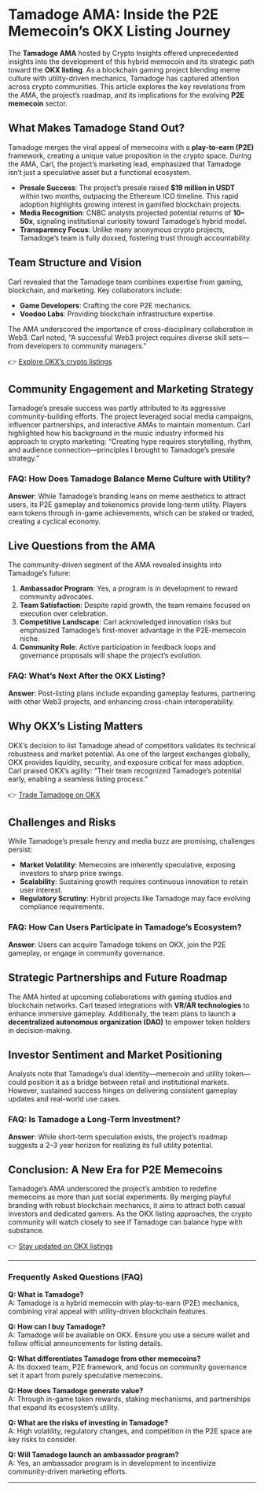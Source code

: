 # Tamadoge AMA: Inside the P2E Memecoin’s OKX Listing Journey  

The **Tamadoge AMA** hosted by Crypto Insights offered unprecedented insights into the development of this hybrid memecoin and its strategic path toward the **OKX listing**. As a blockchain gaming project blending meme culture with utility-driven mechanics, Tamadoge has captured attention across crypto communities. This article explores the key revelations from the AMA, the project’s roadmap, and its implications for the evolving **P2E memecoin** sector.  

## **What Makes Tamadoge Stand Out?**  

Tamadoge merges the viral appeal of memecoins with a **play-to-earn (P2E)** framework, creating a unique value proposition in the crypto space. During the AMA, Carl, the project’s marketing lead, emphasized that Tamadoge isn’t just a speculative asset but a functional ecosystem.  

- **Presale Success**: The project’s presale raised **$19 million in USDT** within two months, outpacing the Ethereum ICO timeline. This rapid adoption highlights growing interest in gamified blockchain projects.  
- **Media Recognition**: CNBC analysts projected potential returns of **10–50x**, signaling institutional curiosity toward Tamadoge’s hybrid model.  
- **Transparency Focus**: Unlike many anonymous crypto projects, Tamadoge’s team is fully doxxed, fostering trust through accountability.  

## **Team Structure and Vision**  

Carl revealed that the Tamadoge team combines expertise from gaming, blockchain, and marketing. Key collaborators include:  

- **Game Developers**: Crafting the core P2E mechanics.  
- **Voodoo Labs**: Providing blockchain infrastructure expertise.  

The AMA underscored the importance of cross-disciplinary collaboration in Web3. Carl noted, “A successful Web3 project requires diverse skill sets—from developers to community managers.”  

👉 [Explore OKX’s crypto listings](https://bit.ly/okx-bonus)  

## **Community Engagement and Marketing Strategy**  

Tamadoge’s presale success was partly attributed to its aggressive community-building efforts. The project leveraged social media campaigns, influencer partnerships, and interactive AMAs to maintain momentum. Carl highlighted how his background in the music industry informed his approach to crypto marketing: “Creating hype requires storytelling, rhythm, and audience connection—principles I brought to Tamadoge’s presale strategy.”  

### **FAQ: How Does Tamadoge Balance Meme Culture with Utility?**  
**Answer**: While Tamadoge’s branding leans on meme aesthetics to attract users, its P2E gameplay and tokenomics provide long-term utility. Players earn tokens through in-game achievements, which can be staked or traded, creating a cyclical economy.  

## **Live Questions from the AMA**  

The community-driven segment of the AMA revealed insights into Tamadoge’s future:  

1. **Ambassador Program**: Yes, a program is in development to reward community advocates.  
2. **Team Satisfaction**: Despite rapid growth, the team remains focused on execution over celebration.  
3. **Competitive Landscape**: Carl acknowledged innovation risks but emphasized Tamadoge’s first-mover advantage in the P2E-memecoin niche.  
4. **Community Role**: Active participation in feedback loops and governance proposals will shape the project’s evolution.  

### **FAQ: What’s Next After the OKX Listing?**  
**Answer**: Post-listing plans include expanding gameplay features, partnering with other Web3 projects, and enhancing cross-chain interoperability.  

## **Why OKX’s Listing Matters**  

OKX’s decision to list Tamadoge ahead of competitors validates its technical robustness and market potential. As one of the largest exchanges globally, OKX provides liquidity, security, and exposure critical for mass adoption. Carl praised OKX’s agility: “Their team recognized Tamadoge’s potential early, enabling a seamless listing process.”  

👉 [Trade Tamadoge on OKX](https://bit.ly/okx-bonus)  

## **Challenges and Risks**  

While Tamadoge’s presale frenzy and media buzz are promising, challenges persist:  
- **Market Volatility**: Memecoins are inherently speculative, exposing investors to sharp price swings.  
- **Scalability**: Sustaining growth requires continuous innovation to retain user interest.  
- **Regulatory Scrutiny**: Hybrid projects like Tamadoge may face evolving compliance requirements.  

### **FAQ: How Can Users Participate in Tamadoge’s Ecosystem?**  
**Answer**: Users can acquire Tamadoge tokens on OKX, join the P2E gameplay, or engage in community governance.  

## **Strategic Partnerships and Future Roadmap**  

The AMA hinted at upcoming collaborations with gaming studios and blockchain networks. Carl teased integrations with **VR/AR technologies** to enhance immersive gameplay. Additionally, the team plans to launch a **decentralized autonomous organization (DAO)** to empower token holders in decision-making.  

## **Investor Sentiment and Market Positioning**  

Analysts note that Tamadoge’s dual identity—memecoin and utility token—could position it as a bridge between retail and institutional markets. However, sustained success hinges on delivering consistent gameplay updates and real-world use cases.  

### **FAQ: Is Tamadoge a Long-Term Investment?**  
**Answer**: While short-term speculation exists, the project’s roadmap suggests a 2–3 year horizon for realizing its full utility potential.  

## **Conclusion: A New Era for P2E Memecoins**  

Tamadoge’s AMA underscored the project’s ambition to redefine memecoins as more than just social experiments. By merging playful branding with robust blockchain mechanics, it aims to attract both casual investors and dedicated gamers. As the OKX listing approaches, the crypto community will watch closely to see if Tamadoge can balance hype with substance.  

👉 [Stay updated on OKX listings](https://bit.ly/okx-bonus)  

---

### **Frequently Asked Questions (FAQ)**  

**Q: What is Tamadoge?**  
A: Tamadoge is a hybrid memecoin with play-to-earn (P2E) mechanics, combining viral appeal with utility-driven blockchain features.  

**Q: How can I buy Tamadoge?**  
A: Tamadoge will be available on OKX. Ensure you use a secure wallet and follow official announcements for listing details.  

**Q: What differentiates Tamadoge from other memecoins?**  
A: Its doxxed team, P2E framework, and focus on community governance set it apart from purely speculative memecoins.  

**Q: How does Tamadoge generate value?**  
A: Through in-game token rewards, staking mechanisms, and partnerships that expand its ecosystem’s utility.  

**Q: What are the risks of investing in Tamadoge?**  
A: High volatility, regulatory changes, and competition in the P2E space are key risks to consider.  

**Q: Will Tamadoge launch an ambassador program?**  
A: Yes, an ambassador program is in development to incentivize community-driven marketing efforts.  

---  
